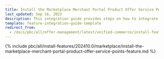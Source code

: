 ```yaml
---
title: Install the Marketplace Merchant Portal Product Offer Service Points feature
last_updated: Sep 16, 2023
description: This integration guide provides steps on how to integrate the Marketplace Merchant Portal Product Offer Service Points feature into a Spryker project.
template: feature-integration-guide-template
redirect_from:
  - /docs/pbc/all/offer-management/latest/unified-commerce/install-features/install-the-marketplace-merchant-portal-product-offer-service-points-feature.html
---
```


{% include pbc/all/install-features/202410.0/marketplace/install-the-marketplace-merchant-portal-product-offer-service-points-feature.md %} <!-- To edit, see /_includes/pbc/all/install-features/202311.0/marketplace/install-the-marketplace-merchant-portal-product-offer-service-points-feature.md -->
